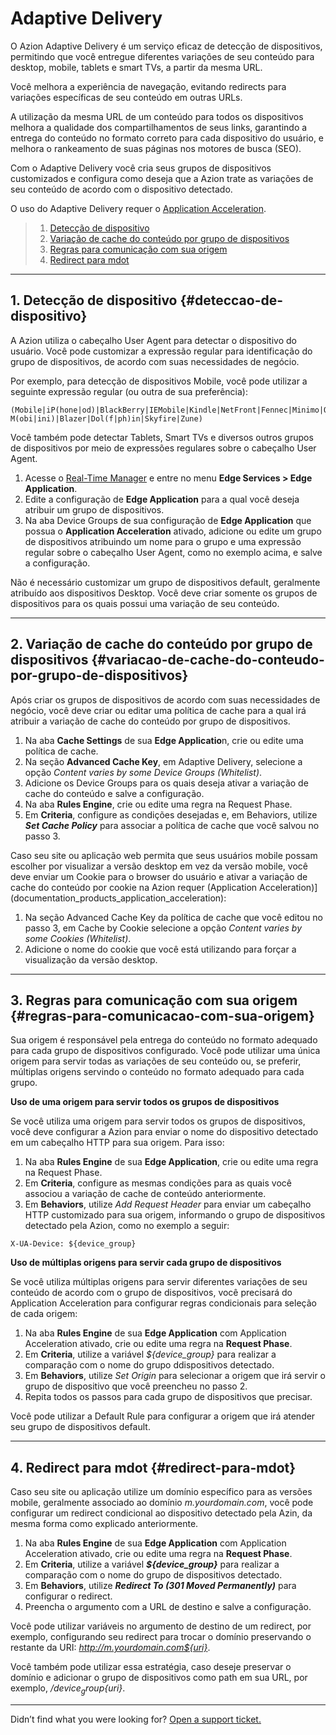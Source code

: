 # Adaptive **Delivery**

O Azion Adaptive Delivery é um serviço eficaz de detecção de dispositivos, permitindo que você entregue diferentes variações de seu conteúdo para desktop, mobile, tablets e smart TVs, a partir da mesma URL.

Você melhora a experiência de navegação, evitando redirects para variações específicas de seu conteúdo em outras URLs.

A utilização da mesma URL de um conteúdo para todos os dispositivos melhora a qualidade dos compartilhamentos de seus links, garantindo a entrega do conteúdo no formato correto para cada dispositivo do usuário, e melhora o rankeamento de suas páginas nos motores de busca (SEO).

Com o Adaptive Delivery você cria seus grupos de dispositivos customizados e configura como
    deseja que a Azion trate as variações de seu conteúdo de acordo com o dispositivo detectado.

O uso do Adaptive Delivery requer o [Application Acceleration](documentation_products_application_acceleration).

>  1. [Detecção de dispositivo](#deteccao-de-dispositivo)
>  2. [Variação de cache do conteúdo por grupo de dispositivos](#variacao-de-cache-do-conteudo-por-grupo-de-dispositivos)
>  3. [Regras para comunicação com sua origem](#regras-para-comunicacao-com-sua-origem)
>  4. [Redirect para mdot](#redirect-para-mdot)

---

## 1. Detecção de dispositivo {#deteccao-de-dispositivo}

A Azion utiliza o cabeçalho User Agent para detectar o dispositivo do usuário. Você pode customizar a expressão regular para identificação do grupo de dispositivos, de acordo com suas necessidades de negócio.

Por exemplo, para detecção de dispositivos Mobile, você pode utilizar a seguinte expressão regular (ou outra de sua preferência):

~~~~
(Mobile|iP(hone|od)|BlackBerry|IEMobile|Kindle|NetFront|Fennec|Minimo|Opera M(obi|ini)|Blazer|Dol(f|ph)in|Skyfire|Zune)
~~~~


Você também pode detectar Tablets, Smart TVs e diversos outros grupos de dispositivos por meio de expressões regulares sobre o cabeçalho User Agent.

1. Acesse o [Real-Time Manager](https://manager.azion.com/") e entre no menu **Edge Services > Edge Application**.
2. Edite a configuração de **Edge Application** para a qual você deseja atribuir um grupo de dispositivos.
3. Na aba Device Groups de sua configuração de **Edge Application** que possua o **Application Acceleration** ativado, adicione ou edite um grupo de dispositivos atribuindo um nome para o grupo e uma expressão regular sobre o cabeçalho User Agent, como no exemplo acima, e salve a configuração.


Não é necessário customizar um grupo de dispositivos default, geralmente atribuído aos dispositivos Desktop. Você deve criar somente os grupos de dispositivos para os quais possui uma variação de seu conteúdo.

---

## 2. Variação de cache do conteúdo por grupo de dispositivos {#variacao-de-cache-do-conteudo-por-grupo-de-dispositivos}

Após criar os grupos de dispositivos de acordo com suas necessidades de negócio, você deve criar ou editar uma política de cache para a qual irá atribuir a variação de cache do conteúdo por grupo de dispositivos.

1. Na aba **Cache Settings** de sua **Edge Applicatio**n, crie ou edite uma política de cache.
2. Na seção **Advanced Cache Key**, em Adaptive Delivery, selecione a opção _Content varies by some Device Groups (Whitelist)_.
3. Adicione os Device Groups para os quais deseja ativar a variação de cache do conteúdo e salve a configuração.
4. Na aba **Rules Engine**, crie ou edite uma regra na Request Phase.
5. Em **Criteria**, configure as condições desejadas e, em Behaviors, utilize _**Set Cache Policy**_ para associar a política de cache que você salvou no passo 3.


Caso seu site ou aplicação web permita que seus usuários mobile possam escolher por visualizar a versão desktop em vez da versão mobile, você deve enviar um Cookie para o browser do usuário e ativar a variação de cache do conteúdo por cookie na Azion requer (Application Acceleration)](documentation_products_application_acceleration):


1. Na seção Advanced Cache Key da política de cache que você editou no passo 3, em Cache by Cookie selecione a opção _Content varies by some Cookies (Whitelist)_.
2. Adicione o nome do cookie que você está utilizando para forçar a visualização da versão desktop.

---

## 3. Regras para comunicação com sua origem {#regras-para-comunicacao-com-sua-origem}

Sua origem é responsável pela entrega do conteúdo no formato adequado para cada grupo de dispositivos configurado. Você pode utilizar uma única origem para servir todas as variações
de seu conteúdo ou, se preferir, múltiplas origens servindo o conteúdo no formato adequado para cada grupo.

**Uso de uma origem para servir todos os grupos de dispositivos**

Se você utiliza uma origem para servir todos os grupos de dispositivos, você deve configurar a Azion para enviar o nome do dispositivo detectado em um cabeçalho HTTP para sua origem. Para isso:

1. Na aba **Rules Engine** de sua **Edge Application**, crie ou edite uma regra na Request Phase.
2. Em **Criteria**, configure as mesmas condições para as quais você associou a variação de cache de conteúdo anteriormente.
3. Em **Behaviors**, utilize _Add Request Header_ para enviar um cabeçalho HTTP customizado para sua origem, informando o grupo de dispositivos detectado pela Azion, como no exemplo a seguir:

~~~
X-UA-Device: ${device_group}
~~~

**Uso de múltiplas origens para servir cada grupo de dispositivos**

Se você utiliza múltiplas origens para servir diferentes variações de seu conteúdo de acordo com o grupo de dispositivos, você precisará do Application Acceleration para configurar regras condicionais para seleção de cada origem:


1. Na aba **Rules Engine** de sua **Edge Application** com Application Acceleration ativado, crie ou edite uma regra na **Request Phase**.
2. Em **Criteria**, utilize a variável _${device_group}_ para realizar a comparação com o nome do grupo ddispositivos detectado.
3. Em **Behaviors**, utilize _Set Origin_ para selecionar a origem que irá servir o grupo de dispositivo que você preencheu no passo 2.
4. Repita todos os passos para cada grupo de dispositivos que precisar.

Você pode utilizar a Default Rule para configurar a origem que irá atender seu grupo de dispositivos default.

---

## 4. Redirect para mdot {#redirect-para-mdot}

Caso seu site ou aplicação utilize um domínio específico para as versões mobile, geralmente associado ao domínio _m.yourdomain.com_, você pode configurar um redirect condicional ao dispositivo detectado pela Azin, da mesma forma como explicado anteriormente.

1. Na aba **Rules Engine** de sua **Edge Application** com Application Acceleration ativado, crie ou edite uma regra na **Request Phase**.
2. Em **Criteria**, utilize a variável **_${device_group}_** para realizar a comparação com o nome do grupo de dispositivos detectado.
3. Em **Behaviors**, utilize **_Redirect To (301 Moved Permanently)_** para configurar o redirect.
4. Preencha o argumento com a URL de destino e salve a configuração.

Você pode utilizar variáveis no argumento de destino de um redirect, por exemplo, configurando seu redirect para trocar o domínio preservando o restante da URI: _http://m.yourdomain.com${uri}_. 


Você também pode utilizar essa estratégia, caso deseje preservar o domínio e adicionar o grupo de dispositivos como path em sua URL, por exemplo, _/${device_group}${uri}_.

---

Didn’t find what you were looking for? [Open a support ticket.](https://tickets.azion.com/)
